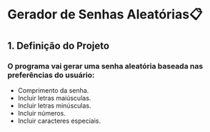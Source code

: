 # Gerador de Senhas Aleatórias📋
## 1. Definição do Projeto
### O programa vai gerar uma senha aleatória baseada nas preferências do usuário:

- Comprimento da senha.
- Incluir letras maiúsculas.
- Incluir letras minúsculas.
- Incluir números.
- Incluir caracteres especiais.
